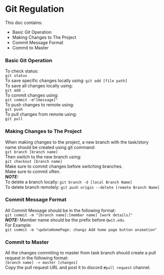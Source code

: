 # Git Regulation

This doc contains:

- Basic Git Operation
- Making Changes to The Project
- Commit Message Format
- Commit to Master

### Basic Git Operation
To check status:                    
```git status```                    <br>
To save specific changes locally using:
```git add [file path]```           <br>
To save all changes locally using:  
```git add .```                     <br>
To commit changes using:            
```git commit -m"[message]"```      <br>
To push changes to remote using:    
```git push```                      <br>
To pull changes from remote using:  
```git pull```                      <br>

### Making Changes to The Project
When making changes to the project, a new branch with the task/story name should be created using git command: <br>
```git branch [branch name]```          <br>
Then switch to the new branch using:    <br>
```git checkout [branch name]```        <br>
Make sure to commit changes before switching branches. <br>
Make sure to commit often. <br>
***NOTE:*** <br>
To delete a branch locally: 
```git branch -d [local Branch Name]``` <br>
To delete branch remotely:
```git push origin --delete [remote Branch Name]```

### Commit Message Format
All Commit Message should be in the following format: <br>
```git commit -m "[branch name]:[member name] [work details]"``` <br>
***NOTE:*** Member name should be the prefix before ```@wit.edu```. <br>
For Example: <br>
```git commit -m "updateHomePage: changz Add home page button animation"```

### Commit to Master
All the changes commiting to master from task branch should create a pull request in the following format: <br>
```[branch name] -> master [changes]``` <br>
Copy the pull request URL and post it to discord ```#pull request``` channel. <br>
